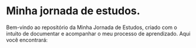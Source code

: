 # Minha jornada de estudos.
Bem-vindo ao repositório da Minha Jornada de Estudos, criado com o intuito de documentar e acompanhar o meu processo de aprendizado. Aqui você encontrará:


